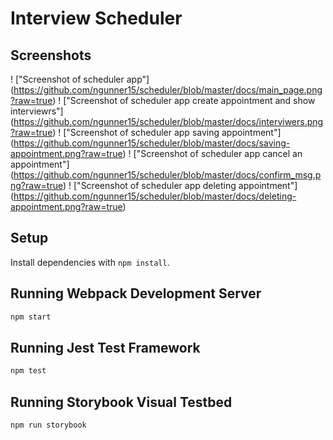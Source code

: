 # Interview Scheduler

## Screenshots
! ["Screenshot of scheduler app"] (https://github.com/ngunner15/scheduler/blob/master/docs/main_page.png?raw=true)
! ["Screenshot of scheduler app create appointment and show interviewrs"] (https://github.com/ngunner15/scheduler/blob/master/docs/interviwers.png?raw=true)
! ["Screenshot of scheduler app saving appointment"] (https://github.com/ngunner15/scheduler/blob/master/docs/saving-appointment.png?raw=true)
! ["Screenshot of scheduler app cancel an appointment"] (https://github.com/ngunner15/scheduler/blob/master/docs/confirm_msg.png?raw=true)
! ["Screenshot of scheduler app deleting appointment"] (https://github.com/ngunner15/scheduler/blob/master/docs/deleting-appointment.png?raw=true)

## Setup

Install dependencies with `npm install`.

## Running Webpack Development Server

```sh
npm start
```

## Running Jest Test Framework

```sh
npm test
```

## Running Storybook Visual Testbed

```sh
npm run storybook
```
